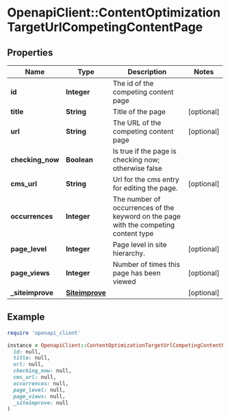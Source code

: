 # OpenapiClient::ContentOptimizationTargetUrlCompetingContentPage

## Properties

| Name | Type | Description | Notes |
| ---- | ---- | ----------- | ----- |
| **id** | **Integer** | The id of the competing content page |  |
| **title** | **String** | Title of the page | [optional] |
| **url** | **String** | The URL of the competing content page | [optional] |
| **checking_now** | **Boolean** | Is true if the page is checking now; otherwise false |  |
| **cms_url** | **String** | Url for the cms entry for editing the page. | [optional] |
| **occurrences** | **Integer** | The number of occurrences of the keyword on the page with the competing content type |  |
| **page_level** | **Integer** | Page level in site hierarchy. | [optional] |
| **page_views** | **Integer** | Number of times this page has been viewed | [optional] |
| **_siteimprove** | [**Siteimprove**](Siteimprove.md) |  | [optional] |

## Example

```ruby
require 'openapi_client'

instance = OpenapiClient::ContentOptimizationTargetUrlCompetingContentPage.new(
  id: null,
  title: null,
  url: null,
  checking_now: null,
  cms_url: null,
  occurrences: null,
  page_level: null,
  page_views: null,
  _siteimprove: null
)
```

